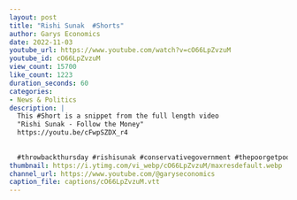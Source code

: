 ```yaml
---
layout: post
title: "Rishi Sunak  #Shorts"
author: Garys Economics
date: 2022-11-03
youtube_url: https://www.youtube.com/watch?v=cO66LpZvzuM
youtube_id: cO66LpZvzuM
view_count: 15700
like_count: 1223
duration_seconds: 60
categories:
- News & Politics
description: |
  This #Short is a snippet from the full length video 
  "Rishi Sunak - Follow the Money" 
  https://youtu.be/cFwpSZDX_r4
  
  
  #throwbackthursday #rishisunak #conservativegovernment #thepoorgetpoorer #therichgetricher #wealthinequality #taxtherich #enoughisenough
thumbnail: https://i.ytimg.com/vi_webp/cO66LpZvzuM/maxresdefault.webp
channel_url: https://www.youtube.com/@garyseconomics
caption_file: captions/cO66LpZvzuM.vtt
---
```

